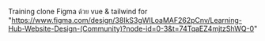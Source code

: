 Training clone Figma ด้วย vue & tailwind
for "https://www.figma.com/design/38IkS3gWILoaMAF262pCnv/Learning-Hub-Website-Design-(Community)?node-id=0-3&t=74TqaEZ4mjtzShWQ-0"
